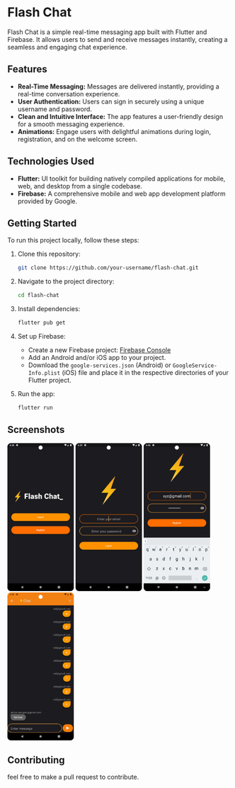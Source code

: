 # Flash Chat

Flash Chat is a simple real-time messaging app built with Flutter and Firebase. It allows users to send and receive messages instantly, creating a seamless and engaging chat experience.

## Features


- **Real-Time Messaging:** Messages are delivered instantly, providing a real-time conversation experience.
- **User Authentication:** Users can sign in securely using a unique username and password.
- **Clean and Intuitive Interface:** The app features a user-friendly design for a smooth messaging experience.
- **Animations:** Engage users with delightful animations during login, registration, and on the welcome screen.

## Technologies Used

- **Flutter:** UI toolkit for building natively compiled applications for mobile, web, and desktop from a single codebase.
- **Firebase:** A comprehensive mobile and web app development platform provided by Google.

## Getting Started

To run this project locally, follow these steps:

1. Clone this repository:

   ```bash
   git clone https://github.com/your-username/flash-chat.git
   ```

2. Navigate to the project directory:

   ```bash
   cd flash-chat
   ```

3. Install dependencies:

   ```bash
   flutter pub get
   ```

4. Set up Firebase:
    - Create a new Firebase project: [Firebase Console](https://console.firebase.google.com/)
    - Add an Android and/or iOS app to your project.
    - Download the `google-services.json` (Android) or `GoogleService-Info.plist` (iOS) file and place it in the respective directories of your Flutter project.

5. Run the app:

   ```bash
   flutter run
   ```

## Screenshots

<img src="screenshots/screenshot1.png" alt="1" width="150"/>
<img src="screenshots/screenshot2.png" alt="2" width=150"/>
<img src="screenshots/screenshot3.png" alt="3" width="150"/>
<img src="screenshots/screenshot4.png" alt="4" width="150"/>

## Contributing

feel free to make a pull request to contribute.